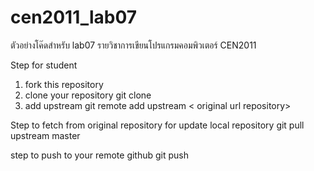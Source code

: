 # cen2011_lab07
ตัวอย่างโค๊ดสำหรับ lab07 รายวิชาการเขียนโปรแกรมคอมพิวเตอร์ CEN2011

Step for student
1. fork this repository
2. clone your repository
    git clone <your url repository>
3. add upstream <for update from original repository>
    git remote add upstream < original url repository>

Step to fetch from original repository for update local repository
git pull upstream master

step to push to your remote github
git push
